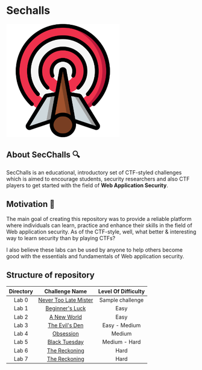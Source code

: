 # Sechalls

<img src="images/logo.png" width="300" height="300" alt="Logo" class="center">


## **About SecChalls** :mag:

SecChalls is an educational, introductory set of CTF-styled challenges which is aimed to encourage students, security researchers and also CTF players to get started with the field of **Web Application Security**.

## **Motivation** :dart:

The main goal of creating this repository was to provide a reliable platform where individuals can learn, practice and enhance their skills in the field of Web application security. As of the CTF-style, well, what better & interesting way to learn security than by playing CTFs?

I also believe these labs can be used by anyone to help others become good with the essentials and fundamentals of Web application security.


## **Structure of repository**

| Directory | Challenge Name | Level Of Difficulty |
|:----:|:----:|:----:|
|Lab 0 | [Never Too Late Mister](broken-auth/) | Sample challenge |
|Lab 1 | [Beginner's Luck](node-xss-01/) | Easy |
|Lab 2 | [A New World](open-door/) | Easy |
|Lab 3 | [The Evil's Den](ruby-ssrf-2/) | Easy - Medium |
|Lab 4 | [Obsession](ruby-ssrf/) | Medium |
|Lab 5 | [Black Tuesday](simple-ssrf/) | Medium - Hard |
|Lab 6 | [The Reckoning](wp-docker/) | Hard |
|Lab 7 | [The Reckoning](xxe-simple/) | Hard |
